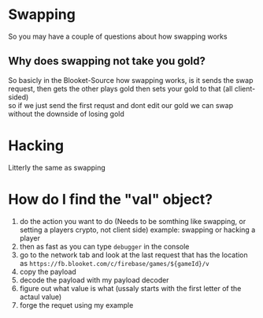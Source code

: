 # Swapping
So you may have a couple of questions about how swapping works<br>
## **Why does swapping not take you gold?**
So basicly in the Blooket-Source how swapping works, is it sends the swap request, then gets the other plays gold then sets your gold to that (all client-sided)<br>
so if we just send the first requst and dont edit our gold we can swap without the downside of losing gold

# Hacking
Litterly the same as swapping

# How do I find the "val" object?
1. do the action you want to do (Needs to be somthing like swapping, or setting a players crypto, not client side) example: swapping or hacking a player
2. then as fast as you can type `debugger` in the console
3. go to the network tab and look at the last request that has the location as `https://fb.blooket.com/c/firebase/games/${gameId}/v`
4. copy the payload
5. decode the payload with my payload decoder
6. figure out what value is what (ussaly starts with the first letter of the actaul value)
7. forge the requet using my example
